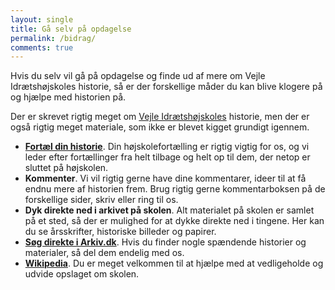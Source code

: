 ```yaml
---
layout: single
title: Gå selv på opdagelse
permalink: /bidrag/
comments: true
---
```


Hvis du selv vil gå på opdagelse og finde ud af mere om Vejle Idrætshøjskoles historie, så er der forskellige måder du kan blive klogere på og hjælpe med historien på.

Der er skrevet rigtig meget om [Vejle Idrætshøjskoles](http://vih.dk) historie, men der er også rigtig meget materiale, som ikke er blevet kigget grundigt igennem.

- **[Fortæl din historie](/skrivevejledning/)**. Din højskolefortælling er rigtig vigtig for os, og vi leder efter fortællinger fra helt tilbage og helt op til dem, der netop er sluttet på højskolen.
- **Kommenter**. Vi vil rigtig gerne have dine kommentarer, ideer til at få endnu mere af historien frem. Brug rigtig gerne kommentarboksen på de forskellige sider, skriv eller ring til os.
- **Dyk direkte ned i arkivet på skolen**. Alt materialet på skolen er samlet på et sted, så der er mulighed for at dykke direkte ned i tingene. Her kan du se årsskrifter, historiske billeder og papirer.
- **[Søg direkte i Arkiv.dk](https://arkiv.dk/soeg?searchString=Den%20Jyske%20Idr%C3%A6tsskole&arkiv=321)**. Hvis du finder nogle spændende historier og materialer, så del dem endelig med os.
- **[Wikipedia](https://da.wikipedia.org/wiki/Vejle_Idr%C3%A6tsh%C3%B8jskole)**. Du er meget velkommen til at hjælpe med at vedligeholde og udvide opslaget om skolen.
